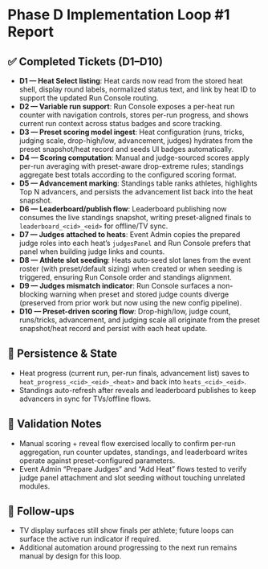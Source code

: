 # Phase D Implementation Loop #1 Report

## ✅ Completed Tickets (D1–D10)
- **D1 — Heat Select listing**: Heat cards now read from the stored heat shell, display round labels, normalized status text, and link by heat ID to support the updated Run Console routing.
- **D2 — Variable run support**: Run Console exposes a per-heat run counter with navigation controls, stores per-run progress, and shows current run context across status badges and score tracking.
- **D3 — Preset scoring model ingest**: Heat configuration (runs, tricks, judging scale, drop-high/low, advancement, judges) hydrates from the preset snapshot/heat record and seeds UI badges automatically.
- **D4 — Scoring computation**: Manual and judge-sourced scores apply per-run averaging with preset-aware drop-extreme rules; standings aggregate best totals according to the configured scoring format.
- **D5 — Advancement marking**: Standings table ranks athletes, highlights Top N advancers, and persists the advancement list back into the heat snapshot.
- **D6 — Leaderboard/publish flow**: Leaderboard publishing now consumes the live standings snapshot, writing preset-aligned finals to `leaderboard_<cid>_<eid>` for offline/TV sync.
- **D7 — Judges attached to heats**: Event Admin copies the prepared judge roles into each heat’s `judgesPanel` and Run Console prefers that panel when building judge links and counts.
- **D8 — Athlete slot seeding**: Heats auto-seed slot lanes from the event roster (with preset/default sizing) when created or when seeding is triggered, ensuring Run Console order and standings alignment.
- **D9 — Judges mismatch indicator**: Run Console surfaces a non-blocking warning when preset and stored judge counts diverge (preserved from prior work but now using the new config pipeline).
- **D10 — Preset-driven scoring flow**: Drop-high/low, judge count, runs/tricks, advancement, and judging scale all originate from the preset snapshot/heat record and persist with each heat update.

## 🔄 Persistence & State
- Heat progress (current run, per-run finals, advancement list) saves to `heat_progress_<cid>_<eid>_<heat>` and back into `heats_<cid>_<eid>`.
- Standings auto-refresh after reveals and leaderboard publishes to keep advancers in sync for TVs/offline flows.

## 🧪 Validation Notes
- Manual scoring + reveal flow exercised locally to confirm per-run aggregation, run counter updates, standings, and leaderboard writes operate against preset-configured parameters.
- Event Admin “Prepare Judges” and “Add Heat” flows tested to verify judge panel attachment and slot seeding without touching unrelated modules.

## 📌 Follow-ups
- TV display surfaces still show finals per athlete; future loops can surface the active run indicator if required.
- Additional automation around progressing to the next run remains manual by design for this loop.
